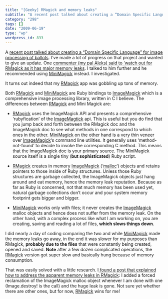 ```yaml
---
title: "[Geeky] RMagick and memory leaks"
subtitle: "A recent post talked about creating a “Domain Specific Language” for image processing of ballots"
category: "298"
tags: []
date: "2009-06-19"
type: "wp"
wordpress_id: 833
---
```

A [recent post talked about creating a “Domain Specific Language” for image processing of ballots](/2009/06/02/geeky-a-dsl-for-image-analysis/). I’ve made a lot of progress on that project and wanted to give an update.
One [commenter (my pal Aleks) said to ‘watch out for RMagick as it has major memory leaks](/2009/06/02/geeky-a-dsl-for-image-analysis/#comment-59728). I talked to him further and he recommended using [MiniMagick](http://github.com/probablycorey/mini_magick/tree/master) instead. I investigated.

It turns out indeed that my [RMagick](http://rmagick.rubyforge.org/) app was gobbling up tons of memory.

Both [RMagick](http://rmagick.rubyforge.org/) and [MiniMagick](http://github.com/probablycorey/mini_magick/tree/master) are Ruby bindings to [ImageMagick](http://www.imagemagick.org/script/index.php) which is a comprehensive image processing library, written in C I believe. The differences between [RMagick](http://rmagick.rubyforge.org/) and Mini Magick are:

- [RMagick](http://rmagick.rubyforge.org/) uses the ImageMagick API and presents a comprehensive ‘rubyfication’ of the [ImageMagtick](http://www.imagemagick.org/script/index.php) api. This is useful but you do find that you jump back and forth between the RMagick doc and the ImageMagick doc to see what methods in one correspond to which ones in the other. [MiniMagick](http://github.com/probablycorey/mini_magick/tree/master) on the other hand is a very thin veneer over [ImageMagick](http://www.imagemagick.org/script/index.php)‘s command line utilities. It generally uses ‘method-not-found’ to decide to invoke the corresponding C method. This means that the ImageMagick doc is your primary source. The MiniMagick source itself is a single tiny (**but sophisticated**) Ruby script.

- [RMagick](http://rmagick.rubyforge.org/) creates in memory [ImageMagick](http://www.imagemagick.org/script/index.php) (‘[malloc](http://en.wikipedia.org/wiki/Malloc)‘) objects and retains pointers to those inside of Ruby structures. Unless those Ruby structures are garbage collected, the ImageMagick objects just hang around and eat memory, hence the memory leak reputation. Because as far as Ruby is concerned, not that much memory has been used yet, natural garbage collections don’t occur and your system memory footprint gets bigger and bigger.

- [MiniMagick](http://github.com/probablycorey/mini_magick/tree/master) works only with files; it never creates the [ImageMagick](http://www.imagemagick.org/script/index.php) malloc objects and hence does not suffer from the memory leak. On the other hand, with a complex process like what I am working on, you are creating, saving and reading a lot of files, **which slows things down**.

I did nearly a day of coding comparing the two and while [MiniMagick](http://github.com/probablycorey/mini_magick/tree/master) made the memory leaks go away, in the end it was slower for my purposes than RMagick, **probably due to the files** that were constantly being created, opened and saved. **Note** after a few dozen complicated operations, the [RMagick](http://rmagick.rubyforge.org/) version got super slow and basically hung because of memory consumption.

That was easily solved with a little research. I[ found a post that explained how to address the apparent memory leaks in RMagick](http://rubyforge.org/forum/forum.php?thread_id=1374&forum_id=1618): I added a forced reclamation of the ImageMagick malloc object whenever I am done with one (Image.destroy! is the call) and the huge leak is gone. Not sure yet whether there are other ones, but for now, [RMagick](http://rmagick.rubyforge.org/) wins for me!